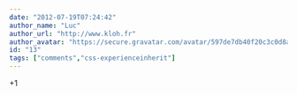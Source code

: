 ```yaml
---
date: "2012-07-19T07:24:42"
author_name: "Luc"
author_url: "http://www.kloh.fr"
author_avatar: "https://secure.gravatar.com/avatar/597de7db40f20c3c0d8afba20cee2292"
id: "13"
tags: ["comments","css-experienceinherit"]
---
```

+1
